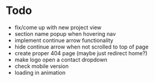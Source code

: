 # Todo

- fix/come up with new project view
- section name popup when hovering nav
- implement continue arrow functionality
- hide continue arrow when not scrolled to top of page
- create proper 404 page (maybe just redirect home?)
- make logo open a contact dropdown
- check mobile version
- loading in animation
